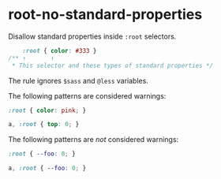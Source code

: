 # root-no-standard-properties

Disallow standard properties inside `:root` selectors.

```css
    :root { color: #333 }
/** ↑       ↑
 * This selector and these types of standard properties */
```

The rule ignores `$sass` and `@less` variables.

The following patterns are considered warnings:

```css
:root { color: pink; }
```

```css
a, :root { top: 0; }
```

The following patterns are *not* considered warnings:

```css
:root { --foo: 0; }
```

```css
a, :root { --foo: 0; }
```
